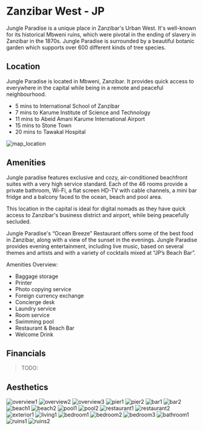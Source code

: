 # Zanzibar West - JP

Jungle Paradise is a unique place in Zanzibar's Urban West. It's well-known for its historical Mbweni ruins, which were pivotal in the ending of slavery in Zanzibar in the 1870s. Jungle Paradise is surrounded by a beautiful botanic garden which supports over 600 different kinds of tree species. 

## Location 

Jungle Paradise is located in Mbweni, Zanzibar. It provides quick access to everywhere in the capital while being in a remote and peaceful neighbourhood.

- 5 mins to International School of Zanzibar
- 7 mins to Karume Institute of Science and Technology
- 11 mins to Abeid Amani Karume International Airport
- 15 mins to Stone Town
- 20 mins to Tawakal Hospital

![map_location](img/map_location.png)  

## Amenities

Jungle paradise features exclusive and cozy, air-conditioned beachfront suites with a very high service standard. Each of the 46 rooms provide a private bathroom, Wi-Fi, a flat screen HD-TV with cable channels, a mini bar fridge and a balcony faced to the ocean, beach and pool area. 

This location in the capital is ideal for digital nomads as they have quick access to Zanzibar's business district and airport, while being peacefully secluded.

Jungle Paradise's “Ocean Breeze” Restaurant offers some of the best food in Zanzibar, along with a view of the sunset in the evenings. Jungle Paradise provides evening entertainment, including live music, based on several themes and artists and with a variety of cocktails mixed at “JP’s Beach Bar”. 

Amenities Overview:
- Baggage storage
- Printer
- Photo copying service
- Foreign currency exchange
- Concierge desk
- Laundry service
- Room service
- Swimming pool
- Restaurant & Beach Bar
- Welcome Drink

## Financials

> TODO:

## Aesthetics

![overview1](img/overview1.jpeg)
![overview2](img/overview2.jpeg)
![overview3](img/overview3.jpeg)
![pier1](img/pier1.jpeg)
![pier2](img/pier2.jpeg)
![bar1](img/bar1.jpeg)
![bar2](img/bar2.jpeg)
![beach1](img/beach1.jpeg)
![beach2](img/beach2.jpeg)
![pool1](img/pool1.jpeg)
![pool2](img/pool2.jpeg)
![restaurant1](img/restaurant1.jpeg)
![restaurant2](img/restaurant2.jpeg)
![exterior1](img/exterior1.jpeg)
![living1](img/living1.jpeg)
![bedroom1](img/bedroom1.jpeg)
![bedroom2](img/bedroom2.jpeg)
![bedroom3](img/bedroom3.jpeg)
![bathroom1](img/bathroom1.jpeg)
![ruins1](img/ruins1.jpeg)
![ruins2](img/ruins2.jpeg)

